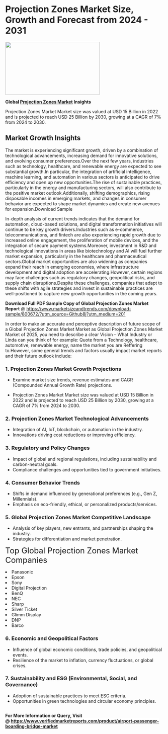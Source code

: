 <H1>Projection Zones Market Size, Growth and Forecast from 2024 - 2031</H1><img class="aligncenter size-medium wp-image-584254" src="https://thirdeyenews.in/wp-content/uploads/2024/09/Global-Market-Research-300x168.jpeg" alt="" width="300" height="168" /><p><strong>Global&nbsp;<a href="https://www.marketsizeandtrends.com/download-sample/800672/?utm_source=Github8j?utm_medium=201">Projection Zones Market</a> Insights</strong></p><p>Projection Zones Market Market size was valued at USD 15 Billion in 2022 and is projected to reach USD 25 Billion by 2030, growing at a CAGR of 7% from 2024 to 2030.</p><p><h2>Market Growth Insights</h2> <p>The market is experiencing significant growth, driven by a combination of technological advancements, increasing demand for innovative solutions, and evolving consumer preferences.Over the next few years, industries such as technology, healthcare, and renewable energy are expected to see substantial growth.In particular, the integration of artificial intelligence, machine learning, and automation in various sectors is anticipated to drive efficiency and open up new opportunities.The rise of sustainable practices, particularly in the energy and manufacturing sectors, will also contribute to the positive market outlook.Additionally, shifting demographics, rising disposable incomes in emerging markets, and changes in consumer behavior are expected to shape market dynamics and create new avenues for expansion.Download Sample </p> <p>In-depth analysis of current trends indicates that the demand for automation, cloud-based solutions, and digital transformation initiatives will continue to be key growth drivers.Industries such as e-commerce, telecommunications, and fintech are also experiencing rapid growth due to increased online engagement, the proliferation of mobile devices, and the integration of secure payment systems.Moreover, investment in R&D and technological innovations in areas like biotechnology and AI will fuel further market expansion, particularly in the healthcare and pharmaceutical sectors.Global market opportunities are also widening as companies expand their reach in emerging economies, where infrastructure development and digital adoption are accelerating.However, certain regions may face challenges such as regulatory changes, geopolitical risks, and supply chain disruptions.Despite these challenges, companies that adapt to these shifts with agile strategies and invest in sustainable practices are well-positioned to capture new growth opportunities in the coming years.</p><p><span class=""><strong>Download Full PDF Sample Copy of Global Projection Zones Market Report</strong> @ <a href="https://www.marketsizeandtrends.com/download-sample/800672/?utm_source=Github8j?utm_medium=201" target="_blank">https://www.marketsizeandtrends.com/download-sample/800672/?utm_source=Github8j?utm_medium=201</a></span></p><p>In order to make an accurate and perceptive description of future scope of a Global&nbsp;Projection Zones Market Market as Global&nbsp;Projection Zones Market Market of 2025, you need to describe a clear Vision &ndash; What Industry or Linda can you think of for example: Quote from a Technology, healthcare, automotive, renewable energy, name the market you are Reffering to.However, some general trends and factors usually impact market reports and their future outlook include:</p><h3>1.&nbsp;<strong>Projection Zones Market Growth Projections</strong></h3><ul><li>Examine market size trends, revenue estimates and CAGR (Compounded Annual Growth Rate) projections.</li><li><p>Projection Zones Market Market size was valued at USD 15 Billion in 2022 and is projected to reach USD 25 Billion by 2030, growing at a CAGR of 7% from 2024 to 2030.</p></li></ul><h3>2.&nbsp;<strong>Projection Zones Market Technological Advancements</strong></h3><ul><li>Integration of AI, IoT, blockchain, or automation in the industry.</li><li>Innovations driving cost reductions or improving efficiency.</li></ul><h3>3.&nbsp;<strong>Regulatory and Policy Changes</strong></h3><ul><li>Impact of global and regional regulations, including sustainability and carbon-neutral goals.</li><li>Compliance challenges and opportunities tied to government initiatives.</li></ul><h3>4.&nbsp;<strong>Consumer Behavior Trends</strong></h3><ul><li>Shifts in demand influenced by generational preferences (e.g., Gen Z, Millennials).</li><li>Emphasis on eco-friendly, ethical, or personalized products/services.</li></ul><h3>5.&nbsp;<strong>Global Projection Zones Market Competitive Landscape</strong></h3><ul><li>Analysis of key players, new entrants, and partnerships shaping the industry.</li><li>Strategies for differentiation and market penetration.</li></ul><p data-pm-slice="1 1 []"><span style="color: inherit; font-family: inherit; font-size: 25px;">Top Global Projection Zones Market Companies</span></p><div class="" data-test-id=""><p><li>Panasonic</li><li> Epson</li><li> Sony</li><li> Digital Projection</li><li> BenQ</li><li> NEC</li><li> Sharp</li><li> Silver Ticket</li><li> Glimm Display</li><li> DNP</li><li> Barco</li></p></div><h3>6.&nbsp;<strong>Economic and Geopolitical Factors</strong></h3><ul><li>Influence of global economic conditions, trade policies, and geopolitical events.</li><li>Resilience of the market to inflation, currency fluctuations, or global crises.</li></ul><h3>7.&nbsp;<strong>Sustainability and ESG (Environmental, Social, and Governance)</strong></h3><ul><li>Adoption of sustainable practices to meet ESG criteria.</li><li>Opportunities in green technologies and circular economy principles.</li></ul><h2><strong style="font-size: 14px;">For More Information or Query, Visit @&nbsp;</strong><a style="background-color: #ffffff; font-size: 14px;" href="https://www.marketsizeandtrends.com/report/projection-zones-market/" target="_blank">https://www.verifiedmarketreports.com/product/airport-passenger-boarding-bridge-market</a></h2>